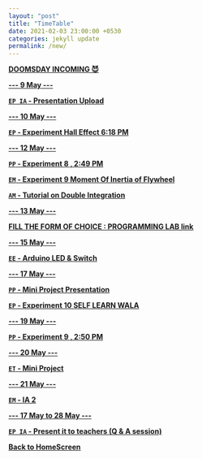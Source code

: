 ```yaml
---
layout: "post"
title: "TimeTable"
date: 2021-02-03 23:00:00 +0530
categories: jekyll update
permalink: /new/
---
```


<u><b>DOOMSDAY INCOMING 😈

--- 9 May --- 

`EP IA` - Presentation Upload

--- 10 May ---

`EP` - Experiment Hall Effect 6:18 PM

--- 12 May ---

`PP` - Experiment 8 , 2:49 PM

`EM` - Experiment 9 Moment Of Inertia of Flywheel

`AM` - Tutorial on Double Integration

--- 13 May ---

FILL THE FORM OF CHOICE : PROGRAMMING LAB [link](https://docs.google.com/forms/d/e/1FAIpQLSen_8OFtK43pQoJUW_8wLwL_DfPf3E3UZfzS9e4O4KbYX6gvg/viewform?usp=sf_link) 

--- 15 May ---

`EE` - Arduino LED & Switch

--- 17 May ---

`PP` - Mini Project Presentation

`EP` - Experiment 10 SELF LEARN WALA

--- 19 May ---

`PP` - Experiment 9 , 2:50 PM

--- 20 May ---

`ET` - Mini Project

--- 21 May ---

`EM` - IA 2  

--- 17 May to 28 May ---

`EP IA` - Present it to teachers (Q & A session)

[Back to HomeScreen](https://oberonprime117.github.io/TimeTable/)